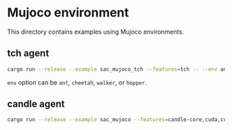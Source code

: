 # Mujoco environment

This directory contains examples using Mujoco environments.

## tch agent

```bash
cargo run --release --example sac_mujoco_tch --features=tch -- --env ant --mlflow
```

`env` option can be `ant`, `cheetah`, `walker`, or `hopper`.

## candle agent

```bash
cargo run --release --example sac_mujoco --features=candle-core,cuda,cudnn -- --env ant --mlflow
```
